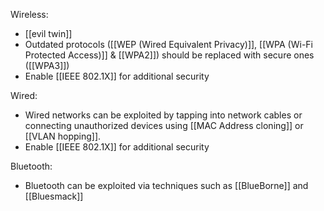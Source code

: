 Wireless: 
 - [[evil twin]]
 - Outdated protocols ([[WEP (Wired Equivalent Privacy)]], [[WPA (Wi-Fi Protected Access)]] & [[WPA2]]) should be replaced with secure ones ([[WPA3]])
 - Enable [[IEEE 802.1X]] for additional security

Wired: 
 - Wired networks can be exploited by tapping into network cables or connecting unauthorized devices using [[MAC Address cloning]] or [[VLAN hopping]]. 
 - Enable [[IEEE 802.1X]] for additional security

Bluetooth: 
 - Bluetooth can be exploited via techniques such as [[BlueBorne]] and [[Bluesmack]]
